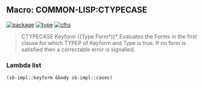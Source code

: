 ## Macro: COMMON-LISP:CTYPECASE
[![package](https://img.shields.io/badge/Package-COMMON--LISP-5f9ea0.svg?style=social&colorA=999999)](../) [![type](https://img.shields.io/badge/Type-Macro-5f9ea0.svg?style=social&colorA=999999)](../#macro) [![clhs](https://img.shields.io/badge/CLHS-CTYPECASE-5f9ea0.svg?style=social&colorA=999999)](http://www.lispworks.com/documentation/HyperSpec/Body/m_tpcase.htm) 

> CTYPECASE Keyform {(Type Form*)}*
> Evaluates the Forms in the first clause for which TYPEP of Keyform and Type
> is true. If no form is satisfied then a correctable error is signalled.

### Lambda list
```cl
(sb-impl::keyform &body sb-impl::cases)
```
